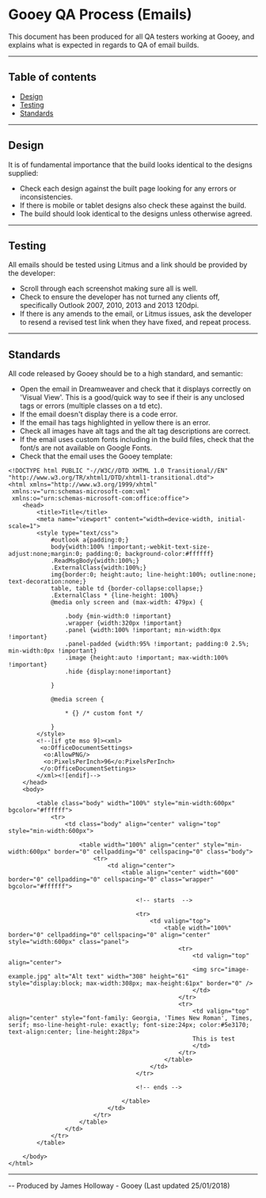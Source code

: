 # Gooey QA Process (Emails)

This document has been produced for all QA testers working at Gooey, and explains what is expected in regards to QA of email builds.

---
## Table of contents
- [Design](#design)
- [Testing](#testing)
- [Standards](#standards)
---

## Design

It is of fundamental importance that the build looks identical to the designs supplied:

- Check each design against the built page looking for any errors or inconsistencies.
- If there is mobile or tablet designs also check these against the build.
- The build should look identical to the designs unless otherwise agreed.

---

## Testing

All emails should be tested using Litmus and a link should be provided by the developer:

- Scroll through each screenshot making sure all is well.
- Check to ensure the developer has not turned any clients off, specifically Outlook 2007, 2010, 2013 and 2013 120dpi.
- If there is any amends to the email, or Litmus issues, ask the developer to resend a revised test link when they have fixed, and repeat process.

---

## Standards

All code released by Gooey should be to a high standard, and semantic:

- Open the email in Dreamweaver and check that it displays correctly on 'Visual View'. This is a good/quick way to see if their is any unclosed tags or errors (multiple classes on a td etc).
- If the email doesn't display there is a code error.
- If the email has tags highlighted in yellow there is an error.
- Check all images have alt tags and the alt tag descriptions are correct.
- If the email uses custom fonts including in the build files, check that the font/s are not available on Google Fonts.
- Check that the email uses the Gooey template:

```
<!DOCTYPE html PUBLIC "-//W3C//DTD XHTML 1.0 Transitional//EN" "http://www.w3.org/TR/xhtml1/DTD/xhtml1-transitional.dtd">
<html xmlns="http://www.w3.org/1999/xhtml"
 xmlns:v="urn:schemas-microsoft-com:vml"
 xmlns:o="urn:schemas-microsoft-com:office:office">
    <head>
        <title>Title</title>
        <meta name="viewport" content="width=device-width, initial-scale=1">
        <style type="text/css">
			#outlook a{padding:0;}
			body{width:100% !important;-webkit-text-size-adjust:none;margin:0; padding:0; background-color:#ffffff}
			.ReadMsgBody{width:100%;}
			.ExternalClass{width:100%;}
			img{border:0; height:auto; line-height:100%; outline:none; text-decoration:none;}
			table, table td {border-collapse:collapse;}
			.ExternalClass * {line-height: 100%}
			@media only screen and (max-width: 479px) {

				.body {min-width:0 !important}
				.wrapper {width:320px !important}
				.panel {width:100% !important; min-width:0px !important}
				.panel-padded {width:95% !important; padding:0 2.5%; min-width:0px !important}
				.image {height:auto !important; max-width:100% !important}
				.hide {display:none!important}

			}
			
			@media screen {

				* {} /* custom font */

			}
		</style>
        <!--[if gte mso 9]><xml>
         <o:OfficeDocumentSettings>
          <o:AllowPNG/>
          <o:PixelsPerInch>96</o:PixelsPerInch>
         </o:OfficeDocumentSettings>
        </xml><![endif]-->
    </head>
    <body>
    
    	<table class="body" width="100%" style="min-width:600px" bgcolor="#ffffff">
			<tr>
				<td class="body" align="center" valign="top" style="min-width:600px">
						
                    <table width="100%" align="center" style="min-width:600px" border="0" cellpadding="0" cellspacing="0" class="body">
                        <tr>
                            <td align="center">
                                <table align="center" width="600" border="0" cellpadding="0" cellspacing="0" class="wrapper" bgcolor="#ffffff">

                                    <!-- starts  -->
                                    
                                    <tr>
                                    	<td valign="top">
                                            <table width="100%" border="0" cellpadding="0" cellspacing="0" align="center" style="width:600px" class="panel">
                                                <tr>
                                                    <td valign="top" align="center">
                                                    <img src="image-example.jpg" alt="Alt text" width="308" height="61" style="display:block; max-width:308px; max-height:61px" border="0" />
                                                    </td>
                                                </tr>
                                                <tr>
                                                    <td valign="top" align="center" style="font-family: Georgia, 'Times New Roman', Times, serif; mso-line-height-rule: exactly; font-size:24px; color:#5e3170; text-align:center; line-height:28px">
                                                    This is test
                                                    </td>
                                                </tr>
                                            </table>
                                        </td>
                                    </tr>

                                    <!-- ends -->

                                </table>
                            </td>
                        </tr>
                    </table>
                </td>
            </tr>
        </table>

    </body>
</html>
```

---

-- Produced by James Holloway - Gooey (Last updated 25/01/2018)
